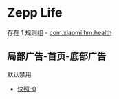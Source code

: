 # Zepp Life

存在 1 规则组 - [com.xiaomi.hm.health](/src/apps/com.xiaomi.hm.health.ts)

## 局部广告-首页-底部广告

默认禁用

- [快照-0](https://i.gkd.li/i/13695424)
